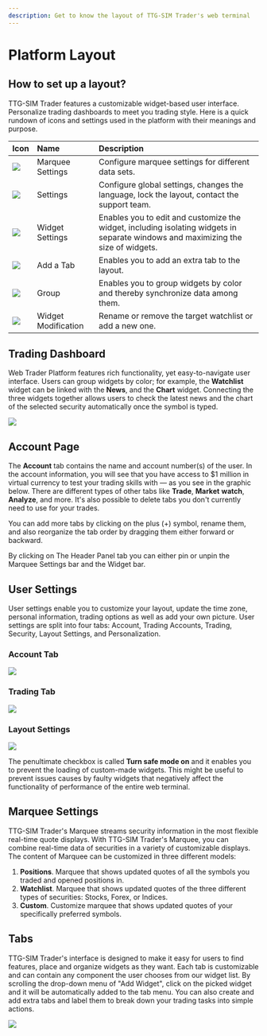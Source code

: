 ```yaml
---
description: Get to know the layout of TTG-SIM Trader's web terminal
---
```


# Platform Layout

## How to set up a layout?

TTG-SIM Trader features a customizable widget-based user interface. Personalize trading dashboards to meet you trading style. Here is a quick rundown of icons and settings used in the platform with their meanings and purpose.

| Icon | Name | Description |
| :--- | :--- | :--- |
| ![](../../.gitbook/assets/screenshot-2020-03-19-at-16.12.34.png) | Marquee Settings | Configure marquee settings for different data sets. |
| ![](../../.gitbook/assets/screenshot-2020-03-19-at-16.16.37.png) | Settings | Configure global settings, changes the language, lock the layout, contact the support team. |
| ![](../../.gitbook/assets/screenshot-2020-03-19-at-16.20.33.png) | Widget Settings | Enables you to edit and customize the widget, including isolating widgets in separate windows and maximizing the size of widgets. |
| ![](../../.gitbook/assets/screenshot-2020-03-19-at-16.24.10.png) | Add a Tab | Enables you to add an extra tab to the layout. |
| ![](../../.gitbook/assets/screenshot-2020-03-19-at-16.37.31.png) | Group | Enables you to group widgets by color and thereby synchronize data among them. |
| ![](../../.gitbook/assets/screenshot-2020-03-19-at-16.38.55.png) | Widget Modification | Rename or remove the target watchlist or add a new one. |

## Trading Dashboard

Web Trader Platform features rich functionality, yet easy-to-navigate user interface. Users can group widgets by color; for example, the **Watchlist** widget can be linked with the **News**, and the **Chart** widget. Connecting the three widgets together allows users to check the latest news and the chart of the selected security automatically once the symbol is typed.

![](../../.gitbook/assets/screenshot-2020-03-19-at-16.42.42.png)

## Account Page

The **Account** tab contains the name and account number\(s\) of the user. In the account information, you will see that you have access to $1 million in virtual currency to test your trading skills with — as you see in the graphic below. There are different types of other tabs like **Trade**, **Market** **watch**, **Analyze**, and more. It's also possible to delete tabs you don't currently need to use for your trades.

You can add more tabs by clicking on the plus \(+\) symbol, rename them, and also reorganize the tab order by dragging them either forward or backward.

By clicking on The Header Panel tab you can either pin or unpin the Marquee Settings bar and the Widget bar.

## User Settings

User settings enable you to customize your layout, update the time zone, personal information, trading options as well as add your own picture. User settings are split into four tabs: Account, Trading Accounts, Trading, Security, Layout Settings, and Personalization.

### Account Tab

![](../../.gitbook/assets/accountsettings.png)

### Trading Tab

![](../../.gitbook/assets/trading-account-tab.png)

### Layout Settings

![](../../.gitbook/assets/layout-settings.png)

The penultimate checkbox is called **Turn safe mode on** and it enables you to prevent the loading of custom-made widgets. This might be useful to prevent issues causes by faulty widgets that negatively affect the functionality of performance of the entire web terminal.

## Marquee Settings

TTG-SIM Trader's Marquee streams security information in the most flexible real-time quote displays. With TTG-SIM Trader's Marquee, you can combine real-time data of securities in a variety of customizable displays. The content of Marquee can be customized in three different models:

1. **Positions**. Marquee that shows updated quotes of all the symbols you traded and opened positions in.
2. **Watchlist**. Marquee that shows updated quotes of the three different types of securities: Stocks, Forex, or Indices.
3. **Custom**. Customize marquee that shows updated quotes of your specifically preferred symbols.

## Tabs

TTG-SIM Trader's interface is designed to make it easy for users to find features, place and organize widgets as they want. Each tab is customizable and can contain any component the user chooses from our widget list. By scrolling the drop-down menu of "Add Widget", click on the picked widget and it will be automatically added to the tab menu. You can also create and add extra tabs and label them to break down your trading tasks into simple actions.

![](../../.gitbook/assets/screenshot-2020-03-20-at-19.00.59.png)


